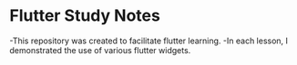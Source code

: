 # Flutter Study Notes

-This repository was created to facilitate flutter learning.
-In each lesson, I demonstrated the use of various flutter widgets.
